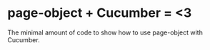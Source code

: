 # page-object + Cucumber = <3

The minimal amount of code to show how to use page-object with Cucumber.
